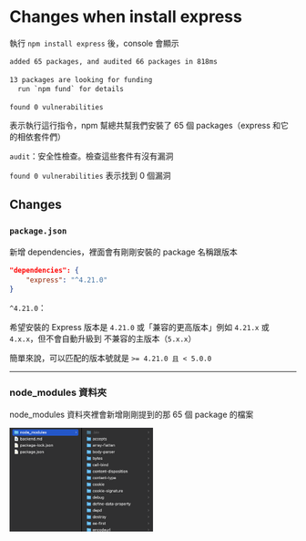 # Changes when install express

執行 `npm install express` 後，console 會顯示

```
added 65 packages, and audited 66 packages in 818ms

13 packages are looking for funding
  run `npm fund` for details

found 0 vulnerabilities
```

表示執行這行指令，npm 幫總共幫我們安裝了 65 個 packages（express 和它的相依套件們）

`audit`：安全性檢查。檢查這些套件有沒有漏洞

`found 0 vulnerabilities` 表示找到 0 個漏洞

## Changes

### `package.json`

新增 dependencies，裡面會有剛剛安裝的 package 名稱跟版本

```json
"dependencies": {
    "express": "^4.21.0"
}
```

`^4.21.0`：

希望安裝的 Express 版本是 `4.21.0` 或「兼容的更高版本」例如 `4.21.x` 或 `4.x.x`，但不會自動升級到 不兼容的主版本（`5.x.x`）

簡單來說，可以匹配的版本號就是 `>= 4.21.0 且 < 5.0.0`

---

### node_modules 資料夾

node_modules 資料夾裡會新增剛剛提到的那 65 個 package 的檔案

<img src="./assets/images/node_modules.png" width="50%">
